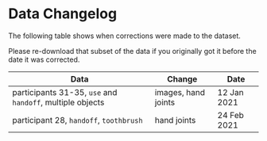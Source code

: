 # Data Changelog

The following table shows when corrections were made to the dataset.

Please re-download that subset of the data if you originally got it before the date it was corrected.

| Data | Change | Date |
| ---- | ------ | ---- |
| participants 31-35, `use` and `handoff`, multiple objects | images, hand joints | 12 Jan 2021 |
| participant 28, `handoff`, `toothbrush` | hand joints | 24 Feb 2021
